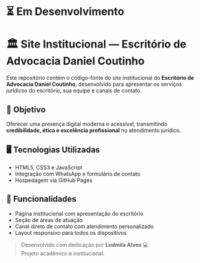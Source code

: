 # ⏳ Em Desenvolvimento

# 🏛️ Site Institucional — Escritório de Advocacia Daniel Coutinho

Este repositório contém o código-fonte do site institucional do **Escritório de Advocacia Daniel Coutinho**, desenvolvido para apresentar os serviços jurídicos do escritório, sua equipe e canais de contato.

## 💼 Objetivo
Oferecer uma presença digital moderna e acessível, transmitindo **credibilidade, ética e excelência profissional** no atendimento jurídico.

## 🖥️ Tecnologias Utilizadas
- HTML5, CSS3 e JavaScript  
- Integração com WhatsApp e formulário de contato  
- Hospedagem via GitHub Pages  

## 🚀 Funcionalidades
- Página institucional com apresentação do escritório  
- Seção de áreas de atuação  
- Canal direto de contato com atendimento personalizado  
- Layout responsivo para todos os dispositivos  


> Desenvolvido com dedicação por **Ludmila Alves** 💻  
> Projeto acadêmico e institucional.

